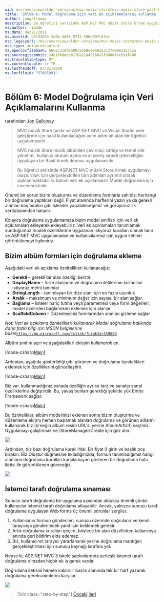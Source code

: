 ```yaml
---
uid: mvc/overview/older-versions/mvc-music-store/mvc-music-store-part-6
title: 'Bölüm 6: Model doğrulama için veri ek açıklamalarını kullanma | Microsoft Docs'
author: jongalloway
description: Bu öğretici serisinde ASP.NET MVC müzik Store örnek uygulamayı oluşturmak için gerçekleştirilen tüm adımları ayrıntılı olarak açıklanmaktadır. 6. bölüm veri ek açıklamaları Model için V incelemektedir...
ms.author: riande
ms.date: 04/21/2011
ms.assetid: b3193d33-2d0b-4d98-9712-58bd897c62ec
msc.legacyurl: /mvc/overview/older-versions/mvc-music-store/mvc-music-store-part-6
msc.type: authoredcontent
ms.openlocfilehash: b666c3cef0b09c6d68cee581a3c27c08e3357cca
ms.sourcegitcommit: 24b1f6decbb17bb22a45166e5fdb0845c65af498
ms.translationtype: MT
ms.contentlocale: tr-TR
ms.lasthandoff: 03/01/2019
ms.locfileid: "57065991"
---
```

<a name="part-6-using-data-annotations-for-model-validation"></a>Bölüm 6: Model Doğrulama için Veri Açıklamalarını Kullanma
====================
tarafından [Jon Galloway](https://github.com/jongalloway)

> MVC müzik Store tanıtır ve ASP.NET MVC ve Visual Studio web geliştirme için nasıl kullanılacağını adım adım anlatan bir öğretici uygulamasıdır.  
>   
> MVC müzik Store müzik albümleri çevrimiçi sattığı ve temel site yönetimi, kullanıcı oturum açma ve alışveriş sepeti işlevselliğini uygulayan bir Basit örnek deposu uygulamasıdır.  
>   
> Bu öğretici serisinde ASP.NET MVC müzik Store örnek uygulamayı oluşturmak için gerçekleştirilen tüm adımları ayrıntılı olarak açıklanmaktadır. 6. bölüm veri ek açıklamaları Model doğrulama için incelemektedir.


Önemli bir sorun bizim oluşturma ve düzenleme formlarla sahibiz: herhangi bir doğrulama yaptıkları değil. Fiyat alanında harflerini yazın ya da gerekli alanları boş bırakın gibi işlemler yapabileceğimiz ve görüyoruz ilk veritabanından hatadır.

Kolayca doğrulama uygulamamıza bizim model sınıfları için veri ek açıklamaları ekleyerek ekleyebiliriz. Veri ek açıklamaları tanımlamak sunduğumuz modeli özelliklerine uygulanan istiyoruz kuralları olanak tanır ve ASP.NET MVC uygulamadan ve kullanıcılarımız için uygun iletileri görüntülemeyi ilgileniriz.

## <a name="adding-validation-to-our-album-forms"></a>Bizim albüm formları için doğrulama ekleme

Aşağıdaki veri ek açıklama öznitelikleri kullanacağız:

- **Gerekli** – gerekli bir alan özelliği belirtir
- **DisplayName** – form alanlarını ve doğrulama iletilerinin kullanılan istiyoruz metni tanımlar
- **StringLength** – tanımlayan bir dize alanı için en fazla uzunluk
- **Aralık** – maksimum ve minimum değer için sayısal bir alan sağlar.
- **Bağlama** – listeler hariç tutma veya parametresi veya form değerleri, model özellikleri bağlanırken eklemek için alanlar
- **ScaffoldColumn** – Düzenleyicisi formlarından alanları gizleme sağlar

*Not: Veri ek açıklama öznitelikleri kullanarak Model doğrulama hakkında daha fazla bilgi için MSDN belgelerine bakın*[`https://go.microsoft.com/fwlink/?LinkId=159063`](https://go.microsoft.com/fwlink/?LinkId=159063)

Albüm sınıfını açın ve aşağıdakileri ekleyin *kullanarak* en.

[!code-csharp[Main](mvc-music-store-part-6/samples/sample1.cs)]

Ardından, aşağıda gösterildiği gibi görünen ve doğrulama öznitelikleri eklemek için özelliklerini güncelleştirir.

[!code-csharp[Main](mvc-music-store-part-6/samples/sample2.cs)]

Biz var. kullanmadığınız esnada özelliğin ayrıca tarz ve sanatçı sanal özelliklerine değiştirdik. Bu, yavaş bunları gerektiği şekilde yük Entity Framework sağlar.

[!code-csharp[Main](mvc-music-store-part-6/samples/sample3.cs)]

Bu öznitelikler, albüm modelimizi eklenen sonra bizim oluşturma ve düzenleme ekranı hemen başlamak alanları doğrulama ve görünen adlarını kullanarak biz (örneğin albüm resim URL'si yerine AlbumArtUrl) seçtiniz. Uygulamayı çalıştırmak ve /StoreManager/Create için göz atın.

![](mvc-music-store-part-6/_static/image1.png)

Ardından, biz bazı doğrulama kuralı ihlal. Bir fiyat 0 girin ve başlık boş bırakın. Biz Oluştur düğmesine tıkladığınızda, formun tanımladığımız hangi alanların doğrulama kuralları karşılamayan gösteren bir doğrulama hata iletisi ile görüntülenen göreceğiz.

![](mvc-music-store-part-6/_static/image2.png)

## <a name="testing-the-client-side-validation"></a>İstemci tarafı doğrulama sınaması

Sunucu tarafı doğrulama bir uygulama açısından oldukça önemli çünkü kullanıcılar istemci tarafı doğrulama atlayabilir. Ancak, yalnızca sunucu tarafı doğrulama uygulayan Web forms üç önemli sorunlar sergiler.

1. Kullanıcının formun gönderilen, sunucu üzerinde doğrulanır ve kendi tarayıcıya gönderilecek yanıt için beklemek gerekir.
2. Artık doğrulama kuralları geçirir, böylece bir alan düzeltirken kullanıcıya anında geri bildirim elde edemez.
3. Biz, kullanıcının tarayıcı yararlanarak yerine doğrulama mantığını gerçekleştirmesi için sunucu kaynağı israfına yol.

Neyse ki, ASP.NET MVC 3 iskele şablonlarında yerleşik istemci tarafı doğrulama olmadan hiçbir ek iş gerek vardır.

Doğrulama iletisini hemen kaldırılır başlık alanında tek bir harf yazarak doğrulama gereksinimlerini karşılar.

![](mvc-music-store-part-6/_static/image3.png)


> [!div class="step-by-step"]
> [Önceki](mvc-music-store-part-5.md)
> [İleri](mvc-music-store-part-7.md)
